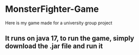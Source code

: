 # MonsterFighter-Game
Here is my game made for a university group project

It runs on java 17, to run the game, simply download the .jar file and run it
---

